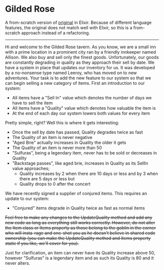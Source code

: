 # Gilded Rose

A from-scratch version of [original](https://github.com/NotMyself/GildedRose) in Elixir. Because of different language features, the original does not match well with Elixir, so this is a from-scratch approach instead of a refactoring.

---

Hi and welcome to the Gilded Rose tavern. As you know, we are a small inn with a prime location in a prominent city ran by a friendly innkeeper named Allison. We also buy and sell only the finest goods.  Unfortunately, our goods are constantly degrading in quality as they approach their sell by date. We have a system in place that updates our inventory for us. It was developed by a no-nonsense type named Leeroy, who has moved on to new adventures. Your task is to add the new feature to our system so that we can begin selling a new category of items. First an introduction to our system:

- All items have a "Sell In" value which denotes the number of days we have to sell the item
- All items have a "Quality" value which denotes how valuable the item is
- At the end of each day our system lowers both values for every item

Pretty simple, right? Well this is where it gets interesting:

- Once the sell by date has passed, Quality degrades twice as fast
- The Quality of an item is never negative
- "Aged Brie" actually increases in Quality the older it gets
- The Quality of an item is never more than 50
- "Sulfuras", being a legendary item, never has to be sold or decreases in Quality
- "Backstage passes", like aged brie, increases in Quality as its SellIn value approaches;
  - Quality increases by 2 when there are 10 days or less and by 3 when there are 5 days or less but
  - Quality drops to 0 after the concert

We have recently signed a supplier of conjured items. This requires an update to our system:

- "Conjured" items degrade in Quality twice as fast as normal items

~~Feel free to make any changes to the UpdateQuality method and add any new code as long as everything still works correctly. However, do not alter the Item class or Items property as those belong to the goblin in the corner who will insta-rage and one-shot you as he doesn't believe in shared code ownership (you can make the UpdateQuality method and Items property static if you like, we'll cover for you).~~

Just for clarification, an item can never have its Quality increase above 50, however "Sulfuras" is a legendary item and as such its Quality is 80 and it never alters.
